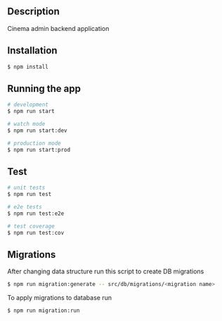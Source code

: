 ## Description

Cinema admin backend application

## Installation

```bash
$ npm install
```

## Running the app

```bash
# development
$ npm run start

# watch mode
$ npm run start:dev

# production mode
$ npm run start:prod
```

## Test

```bash
# unit tests
$ npm run test

# e2e tests
$ npm run test:e2e

# test coverage
$ npm run test:cov
```

## Migrations

After changing data structure run this script to create DB migrations
```bash
$ npm run migration:generate -- src/db/migrations/<migration name>
```

To apply migrations to database run
```bash
$ npm run migration:run
```
